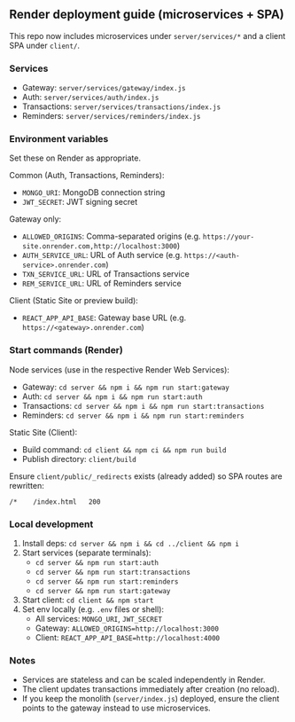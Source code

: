 ## Render deployment guide (microservices + SPA)

This repo now includes microservices under `server/services/*` and a client SPA under `client/`.

### Services
- Gateway: `server/services/gateway/index.js`
- Auth: `server/services/auth/index.js`
- Transactions: `server/services/transactions/index.js`
- Reminders: `server/services/reminders/index.js`

### Environment variables
Set these on Render as appropriate.

Common (Auth, Transactions, Reminders):
- `MONGO_URI`: MongoDB connection string
- `JWT_SECRET`: JWT signing secret

Gateway only:
- `ALLOWED_ORIGINS`: Comma-separated origins (e.g. `https://your-site.onrender.com,http://localhost:3000`)
- `AUTH_SERVICE_URL`: URL of Auth service (e.g. `https://<auth-service>.onrender.com`)
- `TXN_SERVICE_URL`: URL of Transactions service
- `REM_SERVICE_URL`: URL of Reminders service

Client (Static Site or preview build):
- `REACT_APP_API_BASE`: Gateway base URL (e.g. `https://<gateway>.onrender.com`)

### Start commands (Render)

Node services (use in the respective Render Web Services):
- Gateway: `cd server && npm i && npm run start:gateway`
- Auth: `cd server && npm i && npm run start:auth`
- Transactions: `cd server && npm i && npm run start:transactions`
- Reminders: `cd server && npm i && npm run start:reminders`

Static Site (Client):
- Build command: `cd client && npm ci && npm run build`
- Publish directory: `client/build`

Ensure `client/public/_redirects` exists (already added) so SPA routes are rewritten:
```
/*    /index.html   200
```

### Local development

1) Install deps: `cd server && npm i && cd ../client && npm i`
2) Start services (separate terminals):
   - `cd server && npm run start:auth`
   - `cd server && npm run start:transactions`
   - `cd server && npm run start:reminders`
   - `cd server && npm run start:gateway`
3) Start client: `cd client && npm start`
4) Set env locally (e.g. `.env` files or shell):
   - All services: `MONGO_URI`, `JWT_SECRET`
   - Gateway: `ALLOWED_ORIGINS=http://localhost:3000`
   - Client: `REACT_APP_API_BASE=http://localhost:4000`

### Notes
- Services are stateless and can be scaled independently in Render.
- The client updates transactions immediately after creation (no reload).
- If you keep the monolith (`server/index.js`) deployed, ensure the client points to the gateway instead to use microservices.


